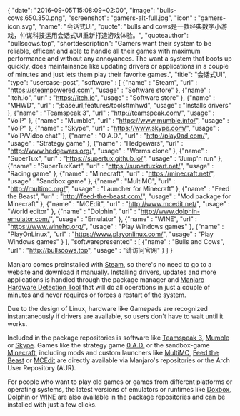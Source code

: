 {
  "date": "2016-09-05T15:08:09+02:00",
  "image": "bulls-cows.650.350.png",
  "screenshot": "gamers-alt-full.jpg",
  "icon" : "gamers-icon.svg",
  "name": "会话式UI",
  "quote": "bulls and cows是一款经典数字小游戏，仲谋科技运用会话式UI重新打造游戏体验。",
  "quoteauthor": "bullscows.top",
  "shortdescription": "Gamers want their system to be reliable, efficent and able to handle all their games with maximum performance and without any annoyances. The want a system that boots up quickly, does maintainance like updating drivers or applications in a couple of minutes and just lets them play their favorite games.",
  "title": "会话式UI",
  "type": "usercase-post",
  "software" : [
  {"name" : "Steam", "url" : "https://steampowered.com", "usage" : "Software store" },
  {"name" : "itch.io", "url" : "https://itch.io", "usage" : "Software store" },
  {"name" : "MHWD", "url" : ";baseurl;features/tools#mhwd", "usage" : "Installs drivers" },
  {"name" : "Teamspeak 3", "url" : "http://teamspeak.com/", "usage" : "VoIP" },
  {"name" : "Mumble", "url" : "https://www.mumble.info/", "usage" : "VoIP" },
  {"name" : "Skype", "url" : "https://www.skype.com/", "usage" : "VoIP/Video chat" },
  {"name" : "0 A.D.", "url" : "http://play0ad.com/", "usage" : "Strategy game" },
  {"name" : "Hedgewars", "url" : "http://www.hedgewars.org/", "usage" : "Worms clone" },
  {"name" : "SuperTux", "url" : "https://supertux.github.io/", "usage" : "Jump'n run" },
  {"name" : "SuperTuxKart", "url" : "https://supertuxkart.net/", "usage" : "Racing game" },
  {"name" : "Minecraft", "url" : "https://minecraft.net/", "usage" : "Sandbox game" },
  {"name" : "MultiMC", "url" : "http://multimc.org/", "usage" : "Launcher for Minecraft" },
  {"name" : "Feed the Beast", "url" : "http://feed-the-beast.com/", "usage" : "Mod package for Minecraft" },
  {"name" : "MCEdit", "url" : "http://www.mcedit.net/", "usage" : "World editor" },
  {"name" : "Dolphin", "url" : "http://www.dolphin-emulator.com/", "usage" : "Emulator" },
  {"name" : "WINE", "url" : "https://www.winehq.org/", "usage" : "Play Windows games" },
  {"name" : "PlayOnLinux", "url" : "https://www.playonlinux.com/", "usage" : "Play Windows games" }
  ],
  "softwarepresented" : [
  {"name" : "Bulls and Cows", "url" : "http://bullscows.top", "usage" : "请访问官网" }
  ]
}

Manjaro comes preinstalled with [Steam](https://steampowered.com), so there's no need to go to a website and download it manually. Installing drivers, updates and more applications is handled through the package manager and [Manjaro Hardware Detection Tool](https://wiki.manjaro.org/index.php/Manjaro_Hardware_Detection) that will do all operations in just a couple of minutes and never requires or forces a restart of the system.

Due to the design of Linux, hardware like Gamepads are recognized instantaneously if drivers are available, so users don't have to wait until it works.

Included in the package repositories is software like [Teamspeak 3](http://teamspeak.com/), [Mumble](https://www.mumble.info/) or [Skype](https://www.skype.com/). Games like the strategy game [0 A.D.](http://play0ad.com/) or the sandbox-game [Minecraft](https://minecraft.net/), including mods and custom launchers like [MultiMC](http://multimc.org/), [Feed the Beast](http://feed-the-beast.com/) or [MCEdit](http://www.mcedit.net/) are directly available via Manjaro's repositories or the Arch User Repository (AUR).

For people who want to play old games or games from different platforms or operating systems, the latest versions of emulators or runtimes like [Doxbox](https://www.dosbox.com/), [Dolphin](http://www.dolphin-emulator.com/) or [WINE](https://www.winehq.org/) are also available in the package repositories and can be installed with just a few clicks.

